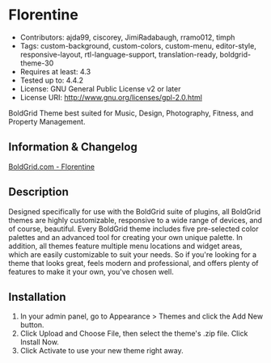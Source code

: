 # Florentine
- Contributors: ajda99, ciscorey, JimiRadabaugh, rramo012, timph
- Tags: custom-background, custom-colors, custom-menu, editor-style, responsive-layout, rtl-language-support, translation-ready, boldgrid-theme-30
- Requires at least: 4.3
- Tested up to: 4.4.2
- License: GNU General Public License v2 or later
- License URI: http://www.gnu.org/licenses/gpl-2.0.html

BoldGrid Theme best suited for Music, Design, Photography, Fitness, and Property Management.

## Information & Changelog
[BoldGrid.com - Florentine](http://www.boldgrid.com/florentine/)

## Description
Designed specifically for use with the BoldGrid suite of plugins, all BoldGrid themes are highly customizable, responsive to a wide range of devices, and of course, beautiful. Every BoldGrid theme includes five pre-selected color palettes and an advanced tool for creating your own unique palette. In addition, all themes feature multiple menu locations and widget areas, which are easily customizable to suit your needs. So if you're looking for a theme that looks great, feels modern and professional, and offers plenty of features to make it your own, you've chosen well.

## Installation
1. In your admin panel, go to Appearance > Themes and click the Add New button.
2. Click Upload and Choose File, then select the theme's .zip file. Click Install Now.
3. Click Activate to use your new theme right away.

